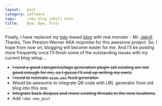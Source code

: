 ```yaml
---
layout:   post
category: software
tags:     ruby blog jekyll toto
title:    Bye, Bye, Toto!
---
```


Finally, I have replaced my [toto][1]-based [blog][2] with real monster -
Mr. [Jekyll][3]. Thanks, Tom Preston-Werner AKA mojombo for this awesome
project. So, I hope from now on, blogging will become easier for me. And
I'll be posting more frequently once I'll finish some of the outstanding
issues with my current blog setup...

* ~~I need a good categories/tags generation plugin (all existing are not good
  enough for me, so I guess I'll end up writing my own).~~
* ~~I need to recreate `atom.xml` feed generator.~~
* Would be awesome to integrate QR code with URL generator from old blog into
  this one.
* ~~Integrate back disquss and move existing threads to the new locations.~~
* Add `rake new_post`


[1]: https://github.com/ixti/toto
[2]: https://github.com/ixti/blog
[3]: https://github.com/mojombo/jekyll

[4]: https://github.com/ixti/jekyll-assets
